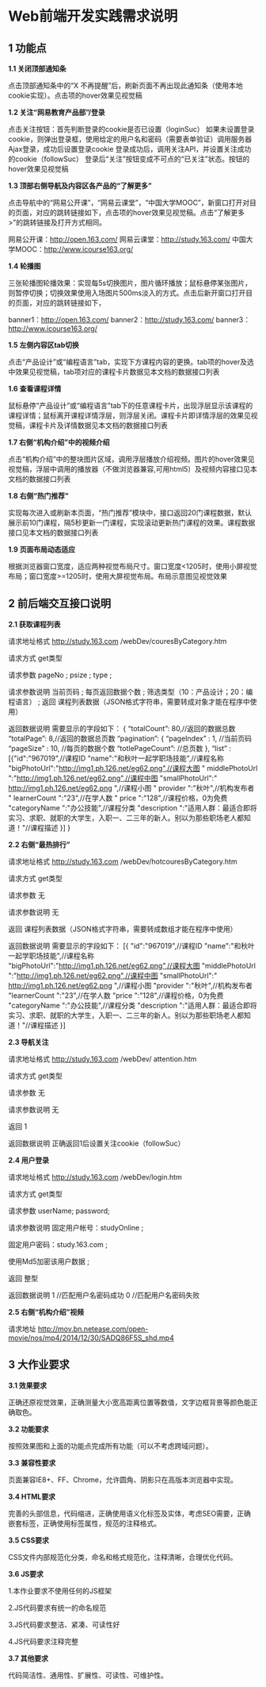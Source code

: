 # Web前端开发实践需求说明

## 1 功能点

**1.1 关闭顶部通知条**

点击顶部通知条中的“X 不再提醒”后，刷新页面不再出现此通知条（使用本地cookie实现）。点击项的hover效果见视觉稿

**1.2 关注“网易教育产品部”/登录**
 
点击关注按钮：首先判断登录的cookie是否已设置（loginSuc）
如果未设置登录cookie，则弹出登录框，使用给定的用户名和密码（需要表单验证）调用服务器Ajax登录，成功后设置登录cookie
登录成功后，调用关注API，并设置关注成功的cookie（followSuc）
登录后“关注”按钮变成不可点的“已关注”状态。按钮的hover效果见视觉稿

**1.3 顶部右侧导航及内容区各产品的“了解更多”**

点击导航中的“网易公开课”，“网易云课堂”，“中国大学MOOC”，新窗口打开对目的页面，对应的跳转链接如下，点击项的hover效果见视觉稿。点击“了解更多>”的跳转链接及打开方式相同。

网易公开课：http://open.163.com/
网易云课堂：http://study.163.com/
中国大学MOOC：http://www.icourse163.org/

**1.4 轮播图**

三张轮播图轮播效果：实现每5s切换图片，图片循环播放；鼠标悬停某张图片，则暂停切换；切换效果使用入场图片500ms淡入的方式。点击后新开窗口打开目的页面，对应的跳转链接如下，

banner1：http://open.163.com/
banner2：http://study.163.com/
banner3：http://www.icourse163.org/

**1.5 左侧内容区tab切换**

点击“产品设计”或“编程语言”tab，实现下方课程内容的更换。tab项的hover及选中效果见视觉稿，tab项对应的课程卡片数据见本文档的数据接口列表

**1.6 查看课程详情**

鼠标悬停“产品设计”或“编程语言”tab下的任意课程卡片，出现浮层显示该课程的课程详情；鼠标离开课程详情浮层，则浮层关闭。课程卡片即详情浮层的效果见视觉稿，课程卡片及详情数据见本文档的数据接口列表

**1.7 右侧“机构介绍”中的视频介绍**

点击“机构介绍”中的整块图片区域，调用浮层播放介绍视频。图片的hover效果见视觉稿，浮层中调用的播放器（不做浏览器兼容,可用html5）及视频内容接口见本文档的数据接口列表

**1.8 右侧“热门推荐”**

实现每次进入或刷新本页面，“热门推荐”模块中，接口返回20门课程数据，默认展示前10门课程，隔5秒更新一门课程，实现滚动更新热门课程的效果。课程数据接口见本文档的数据接口列表

**1.9 页面布局动态适应**

根据浏览器窗口宽度，适应两种视觉布局尺寸。窗口宽度<1205时，使用小屏视觉布局；窗口宽度>=1205时，使用大屏视觉布局。布局示意图见视觉效果

## 2 前后端交互接口说明

**2.1 获取课程列表**

请求地址格式  http://study.163.com /webDev/couresByCategory.htm

请求方式    get类型

请求参数    pageNo ; 
           psize ; 
            type ;

请求参数说明  当前页码 ;
            每页返回数据个数 ;
            筛选类型（10：产品设计；20：编程语言） ;
返回  课程列表数据（JSON格式字符串，需要转成对象才能在程序中使用）

返回数据说明  需要显示的字段如下：
{
 “totalCount”: 80,//返回的数据总数
 “totalPage”: 8,//返回的数据总页数
 “pagination”: {
“pageIndex” : 1, //当前页码
“pageSize” : 10, //每页的数据个数
“totlePageCount”: //总页数
             },
 “list” : [{"id":"967019",//课程ID
 "name":"和秋叶一起学职场技能",//课程名称
 "bigPhotoUrl":"http://img1.ph.126.net/eg62.png",//课程大图
 " middlePhotoUrl ":"http://img1.ph.126.net/eg62.png",//课程中图
 "smallPhotoUrl":" http://img1.ph.126.net/eg62.png ",//课程小图
 " provider ":"秋叶",//机构发布者
 " learnerCount ":"23",//在学人数
 " price ":"128",//课程价格，0为免费
 "categoryName ":"办公技能",//课程分类 
 "description ":"适用人群：最适合即将实习、求职、就职的大学生，入职一、二三年的新人。别以为那些职场老人都知道！"//课程描述
}]
}
 

**2.2 右侧“最热排行”**

请求地址格式  http://study.163.com /webDev/hotcouresByCategory.htm

请求方式    get类型

请求参数    无

请求参数说明  无

返回  课程列表数据（JSON格式字符串，需要转成数组才能在程序中使用）

返回数据说明  需要显示的字段如下：
[{
   "id":"967019",//课程ID
 "name":"和秋叶一起学职场技能",//课程名称
 "bigPhotoUrl":"http://img1.ph.126.net/eg62.png",//课程大图
 "middlePhotoUrl ":"http://img1.ph.126.net/eg62.png",//课程中图
 "smallPhotoUrl":" http://img1.ph.126.net/eg62.png ",//课程小图
 "provider ":"秋叶",//机构发布者
 "learnerCount ":"23",//在学人数
 "price ":"128",//课程价格，0为免费
 "categoryName ":"办公技能",//课程分类
 "description ":"适用人群：最适合即将实习、求职、就职的大学生，入职一、二三年的新人。别以为那些职场老人都知道！"//课程描述
}]

**2.3 导航关注**

请求地址格式  http://study.163.com /webDev/ attention.htm

请求方式    get类型

请求参数    无

请求参数说明  无

返回  1

返回数据说明  正确返回1后设置关注cookie（followSuc）

**2.4 用户登录**

请求地址格式  http://study.163.com /webDev/login.htm

请求方式    get类型

请求参数    userName;
           password;

请求参数说明  固定用户帐号：studyOnline ;

固定用户密码：study.163.com ;

使用Md5加密该用户数据 ;

返回  整型

返回数据说明  1  //匹配用户名密码成功
0  //匹配用户名密码失败

**2.5 右侧“机构介绍”视频**

请求地址    http://mov.bn.netease.com/open-movie/nos/mp4/2014/12/30/SADQ86F5S_shd.mp4

## 3 大作业要求

**3.1 效果要求**

正确还原视觉效果，正确测量大小宽高距离位置等数值，文字边框背景等颜色能正确取色。

**3.2 功能要求**

按照效果图和上面的功能点完成所有功能（可以不考虑跨域问题）。

**3.3 兼容性要求**

页面兼容IE8+、FF、Chrome，允许圆角、阴影只在高版本浏览器中实现。

**3.4 HTML要求**

完善的头部信息，代码缩进，正确使用语义化标签及实体，考虑SEO需要，正确嵌套标签，正确使用标签属性，规范的注释格式。

**3.5 CSS要求**

CSS文件内部规范化分类，命名和格式规范化，注释清晰，合理优化代码。

**3.6 JS要求**

1.本作业要求不使用任何的JS框架

2.JS代码要求有统一的命名规范

3.JS代码要求整洁、紧凑、可读性好 

4.JS代码要求注释完整

**3.7 其他要求**

代码简洁性、通用性、扩展性、可读性、可维护性。
